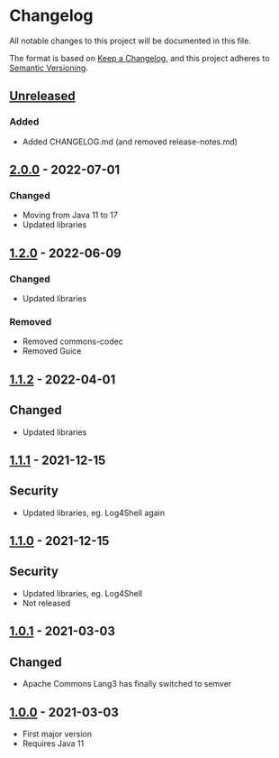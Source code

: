 # Changelog

All notable changes to this project will be documented in this file.

The format is based on [Keep a Changelog](https://keepachangelog.com/en/1.0.0/),
and this project adheres to [Semantic Versioning](https://semver.org/spec/v2.0.0.html).


## [Unreleased]

### Added

* Added CHANGELOG.md (and removed release-notes.md)


## [2.0.0] - 2022-07-01

### Changed

* Moving from Java 11 to 17
* Updated libraries


## [1.2.0] - 2022-06-09

### Changed

* Updated libraries

### Removed

* Removed commons-codec
* Removed Guice


## [1.1.2] - 2022-04-01

## Changed

* Updated libraries


## [1.1.1] - 2021-12-15

## Security

* Updated libraries, eg. Log4Shell again


## [1.1.0] - 2021-12-15

## Security

* Updated libraries, eg. Log4Shell
* Not released


## [1.0.1] - 2021-03-03

## Changed

* Apache Commons Lang3 has finally switched to semver


## [1.0.0] - 2021-03-03

* First major version
* Requires Java 11


[Unreleased]: https://github.com/galan/maven-parent/compare/v2.0.0...HEAD

[2.0.0]: https://github.com/galan/maven-parent/compare/v1.2.0...v2.0.0

[1.2.0]: https://github.com/galan/maven-parent/compare/v1.1.2...v1.2.0

[1.1.2]: https://github.com/galan/maven-parent/compare/v1.1.1...v1.1.2

[1.1.1]: https://github.com/galan/maven-parent/compare/v1.1.0...v1.1.1

[1.1.0]: https://github.com/galan/maven-parent/compare/v1.0.1...v1.1.0

[1.0.1]: https://github.com/galan/maven-parent/compare/v1.0.0...v1.0.1

[1.0.0]: https://github.com/galan/maven-parent/releases/tag/v1.0.0
